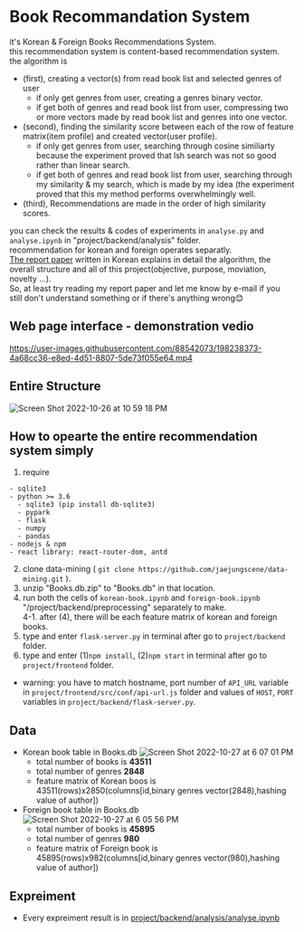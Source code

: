 # Book Recommandation System
it's Korean & Foreign Books Recommendations System.  
this recommendation system is content-based recommendation system.  
the algorithm is 
  - (first), creating a vector(s) from read book list and selected genres of user
    - if only get genres from user, creating a genres binary vector.
    - if get both of genres and read book list from user, compressing two or more vectors made by read book list and genres into one vector.
  - (second), finding the similarity score between each of the row of feature matrix(item profile) and created vector(user profile).
    - if only get genres from user, searching through cosine similiarty because the experiment proved that lsh search was not so good rather than linear search.
    - if get both of genres and read book list from user, searching through my similarity & my search, which is made by my idea (the experiment proved that this my method performs overwhelmingly well.
  - (third), Recommendations are made in the order of high similarity scores.  

you can check the results & codes of experiments in `analyse.py` and `analyse.ipynb` in "project/backend/analysis" folder.  
recommendation for korean and foreign operates separatly.  
[The report paper](https://github.com/jaejungscene/data-mining/blob/main/project/report-paper.pdf) written in Korean explains in detail the algorithm, the overall structure and all of this project(objective, purpose, moviation, novelty ...).  
So, at least try reading my report paper and let me know by e-mail if you still don't understand something or if there's anything wrong😊


## Web page interface - demonstration vedio
https://user-images.githubusercontent.com/88542073/198238373-4a68cc36-e8ed-4d51-8807-5de73f055e64.mp4


## Entire Structure
![Screen Shot 2022-10-26 at 10 59 18 PM](https://user-images.githubusercontent.com/88542073/198236860-8cb15fc5-0834-43ae-811e-2119dc91a346.png)


## How to opearte the entire recommendation system simply
1. require 
```
- sqlite3
- python >= 3.6
  - sqlite3 (pip install db-sqlite3)
  - pypark
  - flask
  - numpy
  - pandas
- nodejs & npm
- react library: react-router-dom, antd
```
2. clone data-mining ( `git clone https://github.com/jaejungscene/data-mining.git` ).
3. unzip "Books.db.zip" to "Books.db" in that location.  
4. run both the cells of `korean-book.ipynb` and `foreign-book.ipynb` "/project/backend/preprocessing" separately to make.  
  4-1. after (4), there will be each feature matrix of korean and foreign books.
5. type and enter `flask-server.py` in terminal after go to `project/backend` folder.  
6. type and enter (1)`npm install`, (2)`npm start` in terminal after go to `project/frontend` folder.  
- warning: you have to match hostname, port number of `API_URL` variable in `project/frontend/src/conf/api-url.js` folder and values of `HOST`, `PORT` variables in `project/backend/flask-server.py`.  


## Data
- Korean book table in Books.db
![Screen Shot 2022-10-27 at 6 07 01 PM](https://user-images.githubusercontent.com/88542073/198242621-55191193-cbd4-4a59-840e-194ff7361a4a.png)
  - total number of books is **43511**
  - total number of genres **2848**
  - feature matrix of Korean boos is 43511(rows)x2850(columns[id,binary genres vector(2848),hashing value of author])
- Foreign book table in Books.db
![Screen Shot 2022-10-27 at 6 05 56 PM](https://user-images.githubusercontent.com/88542073/198242393-0849b7e0-22d7-4779-8993-c3a34a1ba443.png)
  - total number of books is **45895**
  - total number of genres **980**
  - feature matrix of Foreign book is 45895(rows)x982(columns[id,binary genres vector(980),hashing value of author])
  
## Expreiment
- Every expreiment result is in [project/backend/analysis/analyse.ipynb](https://github.com/jaejungscene/data-mining/tree/main/project/backend/analysis)
